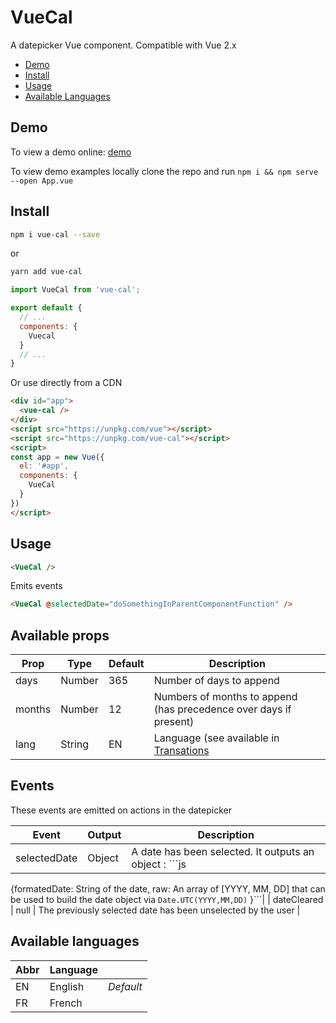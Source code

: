 # VueCal

A datepicker Vue component. Compatible with Vue 2.x

- [Demo](#demo)
- [Install](#install)
- [Usage](#usage)
- [Available Languages](#available-languages)


## Demo

To view a demo online: [demo](https://liloow.github.io/vue-cal/dist/demo)

To view demo examples locally clone the repo and run `npm i && npm serve --open App.vue`

## Install

``` bash
npm i vue-cal --save
```
or
``` bash
yarn add vue-cal
```

``` javascript
import VueCal from 'vue-cal';

export default {
  // ...
  components: {
    Vuecal
  }
  // ...
}
```

Or use directly from a CDN
``` html
<div id="app">
  <vue-cal />
</div>
<script src="https://unpkg.com/vue"></script>
<script src="https://unpkg.com/vue-cal"></script>
<script>
const app = new Vue({
  el: '#app',
  components: {
  	VueCal
  }
})
</script>
```

## Usage

``` html
<VueCal />
```

Emits events
``` html
<VueCal @selectedDate="doSomethingInParentComponentFunction" />
```

## Available props

| Prop                          | Type            | Default     | Description                              |
|-------------------------------|-----------------|-------------|------------------------------------------|
| days                         | Number    | 365            | Number of days to append              |
| months                          | Number          | 12             | Numbers of months to append (has precedence over days if present)                      |
| lang                         | String          |   EN          | Language (see available in [Transations](#Translation)                                 |

## Events

These events are emitted on actions in the datepicker

| Event             | Output     | Description                          |
|-------------------|------------|--------------------------------------|
| selectedDate      | Object     | A date has been selected. It outputs an object : ```js
{formatedDate: String of the date,
raw: An array of [YYYY, MM, DD] that can be used to build the date object via `Date.UTC(YYYY,MM,DD)`
}```|
| dateCleared       | null       | The previously selected date has been unselected by the user    |


## Available languages

| Abbr        | Language         |          |
| ----------- |------------------|----------|
| EN          | English          | *Default*|
| FR          | French           |          |
